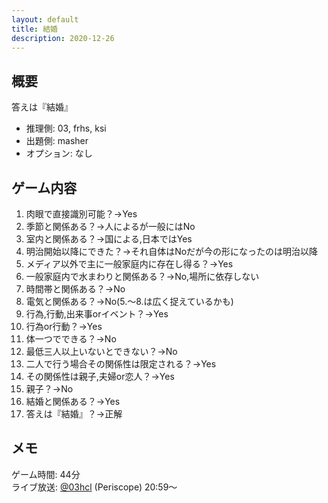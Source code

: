 ```yaml
---
layout: default
title: 結婚
description: 2020-12-26
---
```


## 概要

答えは『結婚』

- 推理側: 03, frhs, ksi
- 出題側: masher
- オプション: なし

## ゲーム内容

1. 肉眼で直接識別可能？→Yes
2. 季節と関係ある？→人によるが一般にはNo
3. 室内と関係ある？→国による,日本ではYes
4. 明治開始以降にできた？→それ自体はNoだが今の形になったのは明治以降
5. メディア以外で主に一般家庭内に存在し得る？→Yes
6. 一般家庭内で水まわりと関係ある？→No,場所に依存しない
7. 時間帯と関係ある？→No
8. 電気と関係ある？→No(5.～8.は広く捉えているかも)
9. 行為,行動,出来事orイベント？→Yes
10. 行為or行動？→Yes
11. 体一つでできる？→No
12. 最低三人以上いないとできない？→No
13. 二人で行う場合その関係性は限定される？→Yes
14. その関係性は親子,夫婦or恋人？→Yes
15. 親子？→No
16. 結婚と関係ある？→Yes
17. 答えは『結婚』？→正解

## メモ

ゲーム時間: 44分  
ライブ放送: [@03hcl](https://www.periscope.tv/03hcl/1PlKQPojpoXxE?t=20m59s) (Periscope) 20:59～
